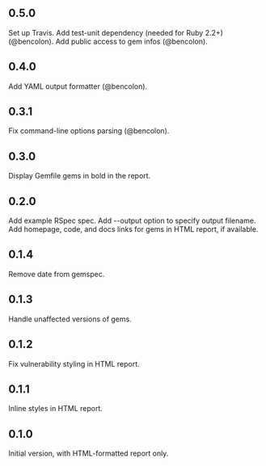 ## 0.5.0
Set up Travis.
Add test-unit dependency (needed for Ruby 2.2+) (@bencolon).
Add public access to gem infos (@bencolon).
## 0.4.0
Add YAML output formatter (@bencolon).
## 0.3.1
Fix command-line options parsing (@bencolon).
## 0.3.0
Display Gemfile gems in bold in the report.
## 0.2.0
Add example RSpec spec.
Add --output option to specify output filename.
Add homepage, code, and docs links for gems in HTML report, if available.
## 0.1.4
Remove date from gemspec.
## 0.1.3
Handle unaffected versions of gems.
## 0.1.2
Fix vulnerability styling in HTML report.
## 0.1.1
Inline styles in HTML report.
## 0.1.0
Initial version, with HTML-formatted report only.

